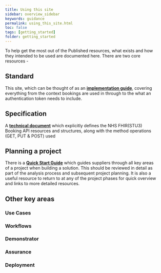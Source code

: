 ```yaml
---
title: Using this site
sidebar: overview_sidebar
keywords: guidance
permalink: using_this_site.html
toc: false
tags: [getting_started]
folder: getting_started
---
```

To help get the most out of the Published resources, what exists and how they intended to be used are documented here. There are two core resources - 

## Standard
This site, which can be thought of as an [**implementation guide**](https://developer.nhs.uk/apis/uec-appointments/), covering everything from the context bookings are used in through to the what an authentication token needs to include. 

## Specification 
A [**technical document**](https://developer.nhs.uk/apis/nhsbooking-2.0.1-beta/) which explicitly defines the NHS FHIR(STU3) Booking API resources and structures, along with the method operations (GET, PUT & POST) used

## Planning a project 
There is a <a href="getting_started.html" target="_blank"><strong>Quick Start Guide</strong></a> which guides suppliers through all key areas of a project when building a solution. This should be reviewed in detail as part of the analysis process and subsequent project planning. It is also a useful resource to return to at any of the project phases for quick overview and links to more detailed resources. 

## Other key areas 
### Use Cases 
### Workflows 
### Demonstrator
### Assurance 
### Deployment 
